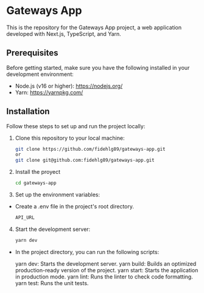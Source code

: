 # Gateways App

This is the repository for the Gateways App project, a web application developed with Next.js, TypeScript, and Yarn.

## Prerequisites

Before getting started, make sure you have the following installed in your development environment:

- Node.js (v16 or higher): https://nodejs.org/
- Yarn: https://yarnpkg.com/

## Installation

Follow these steps to set up and run the project locally:

1. Clone this repository to your local machine:

   ```bash
   git clone https://github.com/fidehlg89/gateways-app.git
   or
   git clone git@github.com:fidehlg89/gateways-app.git

2. Install the proyect

    ```bash
    cd gateways-app

3. Set up the environment variables:

 - Create a .env file in the project's root directory.

    ```bash
    API_URL

4. Start the development server:

    ```bash
    yarn dev

- In the project directory, you can run the following scripts:

    yarn dev: Starts the development server.
    yarn build: Builds an optimized production-ready version of the project.
    yarn start: Starts the application in production mode.
    yarn lint: Runs the linter to check code formatting.
    yarn test: Runs the unit tests.
